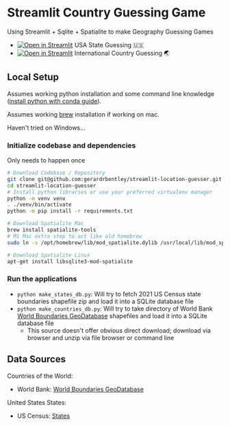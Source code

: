 # Streamlit Country Guessing Game

Using Streamlit + Sqlite + Spatialite to make Geography Guessing Games

- [![Open in Streamlit](https://static.streamlit.io/badges/streamlit_badge_black_white.svg)](https://gerardrbentley-streamlit-state-guesser-streamlit-app-owl1sn.streamlit.app/) USA State Guessing 🇺🇸
- [![Open in Streamlit](https://static.streamlit.io/badges/streamlit_badge_black_white.svg)](https://country-guesser.streamlit.app/) International Country Guessing 🌏

## Local Setup

Assumes working python installation and some command line knowledge ([install python with conda guide](https://tech.gerardbentley.com/python/beginner/2022/01/29/install-python.html)).

Assumes working [brew](https://brew.sh/) installation if working on mac.

Haven't tried on Windows...

### Initialize codebase and dependencies

Only needs to happen once

```sh
# Download Codebase / Repository
git clone git@github.com:gerardrbentley/streamlit-location-guesser.git
cd streamlit-location-guesser
# Install python libraries or use your preferred virtualenv manager
python -m venv venv
. ./venv/bin/activate
python -m pip install -r requirements.txt

# Download Spatialite Mac
brew install spatialite-tools
# M1 Mac extra step to act like old homebrew
sudo ln -s /opt/homebrew/lib/mod_spatialite.dylib /usr/local/lib/mod_spatialite.dylib

# Download Spatialite Linux
apt-get install libsqlite3-mod-spatialite
```

### Run the applications

- `python make_states_db.py`: Will try to fetch 2021 US Census state boundaries shapefile zip and load it into a SQLite database file
- `python make_countries_db.py`: Will try to take directory of World Bank [World Boundaries GeoDatabase](https://datacatalog.worldbank.org/search/dataset/0038272/World-Bank-Official-Boundaries) shapefiles and load it into a SQLite database file
  - This source doesn't offer obvious direct download; download via browser and unzip via file browser or command line

## Data Sources

Countries of the World:

- World Bank: [World Boundaries GeoDatabase](https://datacatalog.worldbank.org/search/dataset/0038272/World-Bank-Official-Boundaries)

United States States:

- US Census: [States](https://www2.census.gov/geo/tiger/TIGER2021/STATE/)